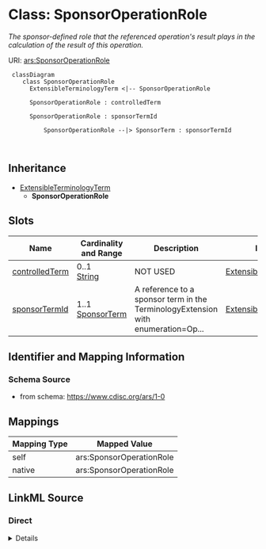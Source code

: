 # Class: SponsorOperationRole


_The sponsor-defined role that the referenced operation's result plays in the calculation of the result of this operation._





URI: [ars:SponsorOperationRole](https://www.cdisc.org/ars/1-0/SponsorOperationRole)




```mermaid
 classDiagram
    class SponsorOperationRole
      ExtensibleTerminologyTerm <|-- SponsorOperationRole
      
      SponsorOperationRole : controlledTerm
        
      SponsorOperationRole : sponsorTermId
        
          SponsorOperationRole --|> SponsorTerm : sponsorTermId
        
      
```




## Inheritance
* [ExtensibleTerminologyTerm](ExtensibleTerminologyTerm.md)
    * **SponsorOperationRole**



## Slots

| Name | Cardinality and Range | Description | Inheritance |
| ---  | --- | --- | --- |
| [controlledTerm](controlledTerm.md) | 0..1 <br/> [String](String.md) | NOT USED | [ExtensibleTerminologyTerm](ExtensibleTerminologyTerm.md) |
| [sponsorTermId](sponsorTermId.md) | 1..1 <br/> [SponsorTerm](SponsorTerm.md) | A reference to a sponsor term in the TerminologyExtension with enumeration=Op... | [ExtensibleTerminologyTerm](ExtensibleTerminologyTerm.md) |









## Identifier and Mapping Information







### Schema Source


* from schema: https://www.cdisc.org/ars/1-0





## Mappings

| Mapping Type | Mapped Value |
| ---  | ---  |
| self | ars:SponsorOperationRole |
| native | ars:SponsorOperationRole |





## LinkML Source

<!-- TODO: investigate https://stackoverflow.com/questions/37606292/how-to-create-tabbed-code-blocks-in-mkdocs-or-sphinx -->

### Direct

<details>
```yaml
name: SponsorOperationRole
description: The sponsor-defined role that the referenced operation's result plays
  in the calculation of the result of this operation.
from_schema: https://www.cdisc.org/ars/1-0
rank: 1000
is_a: ExtensibleTerminologyTerm
slot_usage:
  controlledTerm:
    name: controlledTerm
    description: NOT USED
    domain_of:
    - ExtensibleTerminologyTerm
    value_presence: ABSENT
  sponsorTermId:
    name: sponsorTermId
    description: A reference to a sponsor term in the TerminologyExtension with enumeration=OperationRoleEnum
    domain_of:
    - ExtensibleTerminologyTerm
    required: true
    value_presence: PRESENT

```
</details>

### Induced

<details>
```yaml
name: SponsorOperationRole
description: The sponsor-defined role that the referenced operation's result plays
  in the calculation of the result of this operation.
from_schema: https://www.cdisc.org/ars/1-0
rank: 1000
is_a: ExtensibleTerminologyTerm
slot_usage:
  controlledTerm:
    name: controlledTerm
    description: NOT USED
    domain_of:
    - ExtensibleTerminologyTerm
    value_presence: ABSENT
  sponsorTermId:
    name: sponsorTermId
    description: A reference to a sponsor term in the TerminologyExtension with enumeration=OperationRoleEnum
    domain_of:
    - ExtensibleTerminologyTerm
    required: true
    value_presence: PRESENT
attributes:
  controlledTerm:
    name: controlledTerm
    description: NOT USED
    from_schema: https://www.cdisc.org/ars/1-0
    rank: 1000
    alias: controlledTerm
    owner: SponsorOperationRole
    domain_of:
    - ExtensibleTerminologyTerm
    range: string
    value_presence: ABSENT
  sponsorTermId:
    name: sponsorTermId
    description: A reference to a sponsor term in the TerminologyExtension with enumeration=OperationRoleEnum
    from_schema: https://www.cdisc.org/ars/1-0
    rank: 1000
    alias: sponsorTermId
    owner: SponsorOperationRole
    domain_of:
    - ExtensibleTerminologyTerm
    range: SponsorTerm
    required: true
    inlined: false
    value_presence: PRESENT

```
</details>